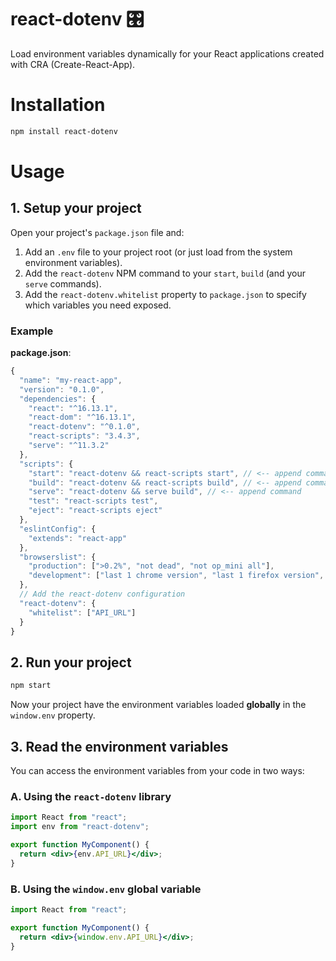 # react-dotenv 🎛

Load environment variables dynamically for your React applications created with CRA (Create-React-App).

# Installation

```sh
npm install react-dotenv
```

# Usage

## 1. Setup your project

Open your project's `package.json` file and:

1. Add an `.env` file to your project root (or just load from the system environment variables).
1. Add the `react-dotenv` NPM command to your `start`, `build` (and your `serve` commands).
1. Add the `react-dotenv.whitelist` property to `package.json` to specify which variables you need exposed.

### Example

**package.json**:
```js
{
  "name": "my-react-app",
  "version": "0.1.0",
  "dependencies": {
    "react": "^16.13.1",
    "react-dom": "^16.13.1",
    "react-dotenv": "^0.1.0",
    "react-scripts": "3.4.3",
    "serve": "^11.3.2"
  },
  "scripts": {
    "start": "react-dotenv && react-scripts start", // <-- append command
    "build": "react-dotenv && react-scripts build", // <-- append command
    "serve": "react-dotenv && serve build", // <-- append command
    "test": "react-scripts test",
    "eject": "react-scripts eject"
  },
  "eslintConfig": {
    "extends": "react-app"
  },
  "browserslist": {
    "production": [">0.2%", "not dead", "not op_mini all"],
    "development": ["last 1 chrome version", "last 1 firefox version", "last 1 safari version"]
  },
  // Add the react-dotenv configuration
  "react-dotenv": {
    "whitelist": ["API_URL"]
  }
}
```

## 2. Run your project

```sh
npm start
```

Now your project have the environment variables loaded **globally** in the `window.env` property.

## 3. Read the environment variables

You can access the environment variables from your code in two ways:

### A. Using the `react-dotenv` library

```jsx
import React from "react";
import env from "react-dotenv";

export function MyComponent() {
  return <div>{env.API_URL}</div>;
}
```

### B. Using the `window.env` global variable

```jsx
import React from "react";

export function MyComponent() {
  return <div>{window.env.API_URL}</div>;
}
```
